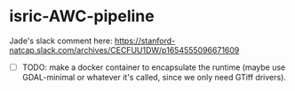 # isric-AWC-pipeline

Jade's slack comment here: https://stanford-natcap.slack.com/archives/CECFUU1DW/p1654555096671609

- [ ] TODO: make a docker container to encapsulate the runtime (maybe use
        GDAL-minimal or whatever it's called, since we only need GTiff drivers).
